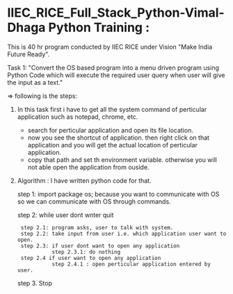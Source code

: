 # IIEC_RICE_Full_Stack_Python-Vimal-Dhaga Python Training : 

This is 40 hr program conducted by IIEC RICE under Vision "Make India Future Ready".


Task 1: "Convert the OS based program into a menu driven program using Python Code which will execute the required user query when user will give the input as a text."

=>
following is the steps:
1. In this task first i have to get all the system command of perticular application such as notepad, chrome, etc.
    - search for perticular application and open its file location.
    - now you see the shortcut of  application. then right click on that application and you will get the actual location of perticular application.
    - copy that path and set th environment variable. otherwise you will not able open the application from ouside.
    
2. Algorithm :   I have written python code for that.

    step 1: import package os;  because you want to communicate with OS so we can communicate with OS through commands.
    
    step 2: while user dont wnter quit
    
        step 2.1: program asks, user to talk with system.
        step 2.2: take input from user i.e. which application user want to open.
        step 2.3: if user dont want to open any application
                  step 2.3.1: do nothing 
        step 2.4 if user want to open any application 
                  step 2.4.1 : open perticular application entered by user.
                  
    step 3. Stop
 
 
